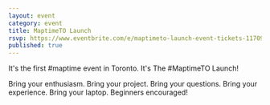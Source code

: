 ```yaml
---
layout: event
category: event
title: MaptimeTO Launch
rsvp: https://www.eventbrite.com/e/maptimeto-launch-event-tickets-11709255699
published: true
---
```


It's the first #maptime event in Toronto.  It's The #MaptimeTO Launch! 

Bring your enthusiasm. Bring your project.  Bring your questions.  Bring your experience.  Bring your laptop.  Beginners encouraged!
